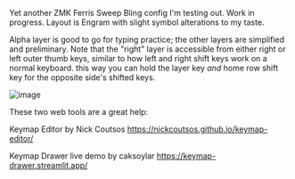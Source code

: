 Yet another ZMK Ferris Sweep Bling config I'm testing out. Work in progress. Layout is Engram with slight symbol alterations to my taste.

Alpha layer is good to go for typing practice; the other layers are simplified and preliminary. Note that the "right" layer is accessible from either right or left outer thumb keys, similar to how left and right shift keys work on a normal keyboard. this way you can hold the layer key *and* home row shift key for the opposite side's shifted keys.

![image](https://github.com/user-attachments/assets/d849abae-fa40-4e6c-9c2d-4e06000c2c9d)

These two web tools are a great help:

Keymap Editor by Nick Coutsos https://nickcoutsos.github.io/keymap-editor/

Keymap Drawer live demo by caksoylar https://keymap-drawer.streamlit.app/
